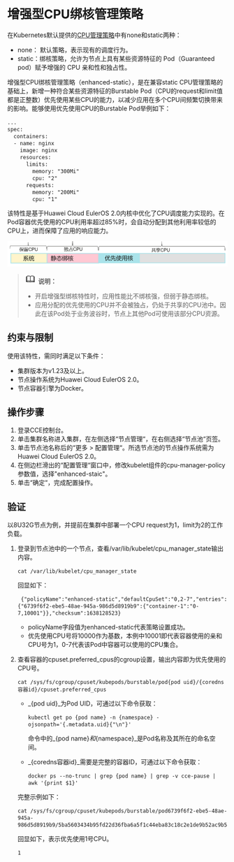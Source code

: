 # 增强型CPU绑核管理策略<a name="cce_10_0552"></a>

在Kubernetes默认提供的[CPU管理策略](https://kubernetes.io/zh-cn/docs/tasks/administer-cluster/cpu-management-policies/)中有none和static两种：

-   none： 默认策略，表示现有的调度行为。
-   static：绑核策略，允许为节点上具有某些资源特征的 Pod（Guaranteed pod）赋予增强的 CPU 亲和性和独占性。

增强型CPU绑核管理策略（enhanced-static），是在兼容static  CPU管理策略的基础上，新增一种符合某些资源特征的Burstable Pod（CPU的request和limit值都是正整数）优先使用某些CPU的能力，以减少应用在多个CPU间频繁切换带来的影响。能够使用优先使用CPU的Burstable Pod举例如下：

```
...
spec:
  containers:
  - name: nginx
    image: nginx
    resources:
      limits:
        memory: "300Mi"
        cpu: "2"
      requests:
        memory: "200Mi"
        cpu: "1"
```

该特性是基于Huawei Cloud EulerOS 2.0内核中优化了CPU调度能力实现的。在Pod容器优先使用的CPU利用率超过85%时，会自动分配到其他利用率较低的CPU上，进而保障了应用的响应能力。

![](figures/zh-cn_image_0000001493722965.png)

>![](public_sys-resources/icon-note.gif) **说明：** 
>-   开启增强型绑核特性时，应用性能比不绑核强，但弱于静态绑核。
>-   应用分配的优先使用的CPU并不会被独占，仍处于共享的CPU池中。因此在该Pod处于业务波谷时，节点上其他Pod可使用该部分CPU资源。

## 约束与限制<a name="section3877163611611"></a>

使用该特性，需同时满足以下条件：

-   集群版本为v1.23及以上。
-   节点操作系统为Huawei Cloud EulerOS 2.0。
-   节点容器引擎为Docker。

## 操作步骤<a name="section135842493165"></a>

1.  登录CCE控制台。
2.  单击集群名称进入集群，在左侧选择“节点管理“，在右侧选择“节点池“页签。
3.  单击节点池名称后的“更多 \> 配置管理“。所选节点池的节点操作系统需为Huawei Cloud EulerOS 2.0。
4.  在侧边栏滑出的“配置管理“窗口中，修改kubelet组件的cpu-manager-policy参数值，选择"enhanced-staic"。
5.  单击“确定“，完成配置操作。

## 验证<a name="section1879811281710"></a>

以8U32G节点为例，并提前在集群中部署一个CPU request为1，limit为2的工作负载。

1.  登录到节点池中的一个节点，查看/var/lib/kubelet/cpu\_manager\_state输出内容。

    ```
    cat /var/lib/kubelet/cpu_manager_state
    ```

    回显如下：

    ```
     {"policyName":"enhanced-static","defaultCpuSet":"0,2-7","entries":{"6739f6f2-ebe5-48ae-945a-986d5d8919b9":{"container-1":"0-7,10001"}},"checksum":1638128523}
    ```

    -   policyName字段值为enhanced-static代表策略设置成功。
    -   优先使用CPU号将10000作为基数，本例中10001即代表容器使用的亲和CPU号为1，0-7代表该Pod中容器可以使用的CPU集合。

2.  查看容器的cpuset.preferred\_cpus的cgroup设置，输出内容即为优先使用的CPU号。

    ```
    cat /sys/fs/cgroup/cpuset/kubepods/burstable/pod{pod uid}/{coredns容器id}/cpuset.preferred_cpus
    ```

    -   _\{pod uid\}_为Pod UID，可通过以下命令获取：

        ```
        kubectl get po {pod name} -n {namespace} -ojsonpath='{.metadata.uid}{"\n"}'
        ```

        命令中的_\{pod name\}_和_\{namespace\}_是Pod名称及其所在的命名空间。

    -   _\{coredns容器id\}_需要是完整的容器ID，可通过以下命令获取：

        ```
        docker ps --no-trunc | grep {pod name} | grep -v cce-pause | awk '{print $1}'
        ```

    完整示例如下：

    ```
    cat /sys/fs/cgroup/cpuset/kubepods/burstable/pod6739f6f2-ebe5-48ae-945a-986d5d8919b9/5ba5603434b95fd22d36fba6a5f1c44eba83c18c2e1de9b52ac9b52e93547a13/cpuset.preferred_cpus
    ```

    回显如下，表示优先使用1号CPU。

    ```
    1
    ```


